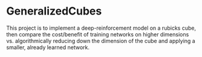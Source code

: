 # GeneralizedCubes

This project is to implement a deep-reinforcement model on a rubicks cube, then compare the cost/benefit of training networks on higher dimensions vs. algorithmically reducing down the dimension of the cube and applying a smaller, already learned network. 
